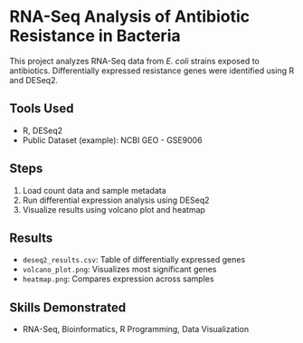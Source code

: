 # RNA-Seq Analysis of Antibiotic Resistance in Bacteria

This project analyzes RNA-Seq data from *E. coli* strains exposed to antibiotics. Differentially expressed resistance genes were identified using R and DESeq2.

## Tools Used
- R, DESeq2
- Public Dataset (example): NCBI GEO - GSE9006

## Steps
1. Load count data and sample metadata
2. Run differential expression analysis using DESeq2
3. Visualize results using volcano plot and heatmap

## Results
- `deseq2_results.csv`: Table of differentially expressed genes
- `volcano_plot.png`: Visualizes most significant genes
- `heatmap.png`: Compares expression across samples

## Skills Demonstrated
- RNA-Seq, Bioinformatics, R Programming, Data Visualization
